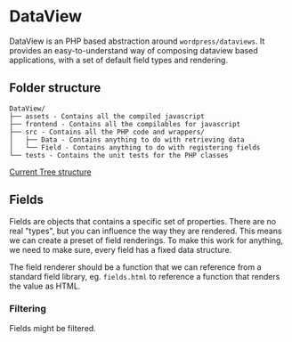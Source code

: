 # DataView

DataView is an PHP based abstraction around `wordpress/dataviews`. It provides an easy-to-understand way of composing
dataview based applications, with a set of default field types and rendering.

## Folder structure

```
DataView/
├── assets - Contains all the compiled javascript
├── frontend - Contains all the compilables for javascript
├── src - Contains all the PHP code and wrappers/
│   ├── Data - Contains anything to do with retrieving data
│   └── Field - Contains anything to do with registering fields
└── tests - Contains the unit tests for the PHP classes
```
[Current Tree structure]

## Fields

Fields are objects that contains a specific set of properties. There are no real "types", but you can influence the way
they are rendered. This means we can create a preset of field renderings. To make this work for anything, we need to
make sure, every field has a fixed data structure.

The field renderer should be a function that we can reference from a standard field library, eg. `fields.html` to
reference a function that renders the value as HTML.

### Filtering

Fields might be filtered. 


[Current Tree structure]: <https://tree.nathanfriend.io/?s=(%27optiEs!(%27fancy!true~fullPaB!false~trailingSlash!true~rootDot!false)~A(%27A%27DaGView.assets6ed3frEtend6ableJ3srcK7od9andIrappers.4DaG0triev5daG.4Field0gister5fields.tests*B9unit%20testJ7lasses.%27)~versiE!%271%27)*%20-%20CEGin8.%5Cn40*anyB5to%20doIiB%20re2%20B93%20javascript.4%20%205ing%206K2compil72PHP%20c8s%209e%20Asource!BthEonGtaI%20wJ8forK*all%01KJIGEBA987654320.*>
